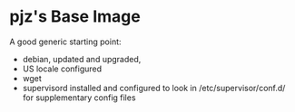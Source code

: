 
pjz's Base Image
================

A good generic starting point: 
  * debian, updated and upgraded,
  * US locale configured
  * wget
  * supervisord installed and configured to look in /etc/supervisor/conf.d/ 
    for supplementary config files

